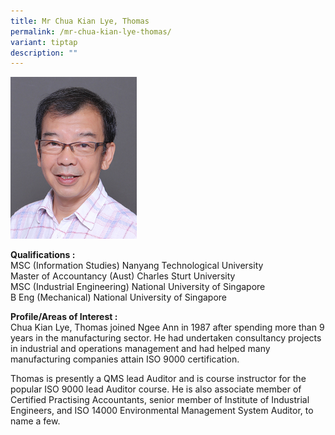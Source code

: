 ```yaml
---
title: Mr Chua Kian Lye, Thomas
permalink: /mr-chua-kian-lye-thomas/
variant: tiptap
description: ""
---
```

<p></p>
<div class="isomer-image-wrapper">
<img style="width: 40%;" height="auto" width="100%" alt="Image of Mr Chua Kian Lye, Thomas" src="/images/IS/IS_CHUA_KIAN_LYE__THOMAS_1167.jpg">
</div>
<p><strong>Qualifications :</strong> 
<br>MSC (Information Studies) Nanyang Technological University
<br>Master of Accountancy (Aust) Charles Sturt University
<br>MSC (Industrial Engineering) National University of Singapore
<br>B Eng (Mechanical) National University of Singapore</p>
<p><strong>Profile/Areas of Interest :&nbsp;</strong> 
<br>Chua Kian Lye, Thomas joined Ngee Ann in 1987 after spending more than
9 years in the manufacturing sector. He had undertaken consultancy projects
in industrial and operations management and had helped many manufacturing
companies attain ISO 9000 certification.</p>
<p>Thomas is presently a QMS lead Auditor and is course instructor for the
popular ISO 9000 lead Auditor course. He is also associate member of Certified
Practising Accountants, senior member of Institute of Industrial Engineers,
and ISO 14000 Environmental Management System Auditor, to name a few.</p>